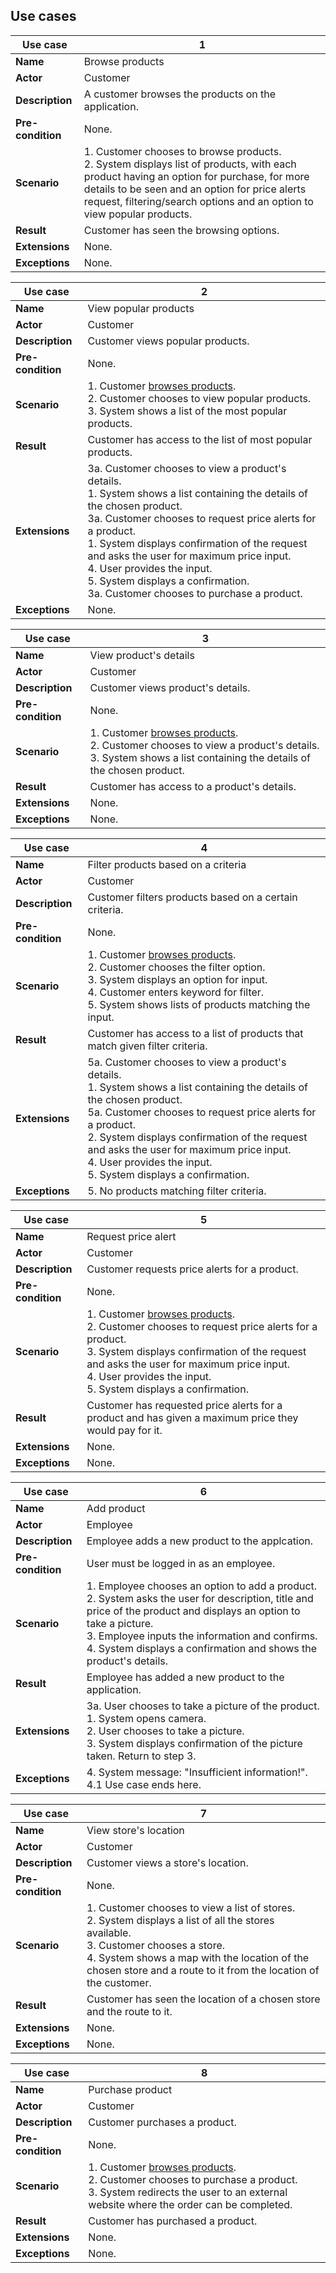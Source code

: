 ## Use cases 

|Use case|1|
|---------------|---|
|**Name**           |Browse products|
|**Actor**          |Customer|
|**Description**    |A customer browses the products on the application.|
|**Pre-condition**  |None.|
|**Scenario**       |1. Customer chooses to browse products.<br>2. System displays list of products, with each product having an option for purchase, for more details to be seen and an option for price alerts request, filtering/search options and an option to view popular products.|
|**Result**         |Customer has seen the browsing options.|
|**Extensions**     |None.|
|**Exceptions**     |None.|

|Use case|2|
|---|---|
|**Name**|View popular products|
|**Actor**|Customer|
|**Description**|Customer views popular products.|
|**Pre-condition**|None.|
|**Scenario**|1. Customer <u>browses products</u>.<br>2. Customer chooses to view popular products.<br>3. System shows a list of the most popular products.|
|**Result**|Customer has access to the list of most popular products.|
|**Extensions**|3a. Customer chooses to view a product's details.<br> 1. System shows a list containing the details of the chosen product.<br>3a. Customer chooses to request price alerts for a product.<br>1. System displays confirmation of the request and asks the user for maximum price input.<br>4. User provides the input.<br>5. System displays a confirmation.<br>3a. Customer chooses to purchase a product. |
|**Exceptions**|None.|

|Use case|3|
|---|---|
|**Name**|View product's details|
|**Actor**|Customer|
|**Description**|Customer views product's details.|
|**Pre-condition**|None.|
|**Scenario**|1. Customer <u>browses products</u>.<br>2. Customer chooses to view a product's details.<br>3. System shows a list containing the details of the chosen product.|
|**Result**|Customer has access to a product's details.|
|**Extensions**|None.|
|**Exceptions**|None.|

|Use case|4|
|---|---|
|**Name**|Filter products based on a criteria|
|**Actor**|Customer|
|**Description**|Customer filters products based on a certain criteria.|
|**Pre-condition**|None.|
|**Scenario**|1. Customer <u>browses products</u>.<br>2. Customer chooses the filter option.<br>3. System displays an option for input. <br>4. Customer enters keyword for filter.<br>5. System shows lists of products matching the input.|
|**Result**|Customer has access to a list of products that match given filter criteria.|
|**Extensions**|5a. Customer chooses to view a product's details.<br> 1. System shows a list containing the details of the chosen product.<br>5a. Customer chooses to request price alerts for a product.<br>2. System displays confirmation of the request and asks the user for maximum price input.<br>4. User provides the input.<br>5. System displays a confirmation.|
|**Exceptions**|5. No products matching filter criteria.|

|Use case|5|
|---|---|
|**Name**|Request price alert|
|**Actor**|Customer|
|**Description**|Customer requests price alerts for a product.|
|**Pre-condition**|None.|
|**Scenario**|1. Customer <u>browses products</u>.<br>2. Customer chooses to request price alerts for a product.<br>3. System displays confirmation of the request and asks the user for maximum price input.<br>4. User provides the input.<br>5. System displays a confirmation.|
|**Result**|Customer has requested price alerts for a product and has given a maximum price they would pay for it.|
|**Extensions**|None.|
|**Exceptions**|None.|

|Use case|6|
|---|---|
|**Name**|Add product|
|**Actor**|Employee|
|**Description**|Employee adds a new product to the applcation.|
|**Pre-condition**|User must be logged in as an employee.|
|**Scenario**|1. Employee chooses an option to add a product.<br>2. System asks the user for description, title and price of the product and displays an option to take a picture.<br>3. Employee inputs the information and confirms.<br>4. System displays a confirmation and shows the product's details.|
|**Result**|Employee has added a new product to the application.|
|**Extensions**|3a. User chooses to take a picture of the product.<br>1. System opens camera.<br>2. User chooses to take a picture.<br>3. System displays confirmation of the picture taken. Return to step 3.|
|**Exceptions**|4. System message: "Insufficient information!".<br>4.1 Use case ends here.|

|Use case|7|
|---|---|
|**Name**|View store's location|
|**Actor**|Customer|
|**Description**|Customer views a store's location.|
|**Pre-condition**|None.|
|**Scenario**|1. Customer chooses to view a list of stores.<br>2. System displays a list of all the stores available.<br>3. Customer chooses a store.<br>4. System shows a map with the location of the chosen store and a route to it from the location of the customer.|
|**Result**|Customer has seen the location of a chosen store and the route to it.|
|**Extensions**|None.|
|**Exceptions**|None.|

|Use case|8|
|---|---|
|**Name**|Purchase product|
|**Actor**|Customer|
|**Description**|Customer purchases a product.|
|**Pre-condition**|None.|
|**Scenario**|1. Customer <u>browses products</u>.<br>2. Customer chooses to purchase a product.<br>3. System redirects the user to an external website where the order can be completed.|
|**Result**|Customer has purchased a product.|
|**Extensions**|None.|
|**Exceptions**|None.|
